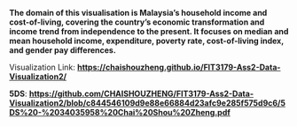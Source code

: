 **The domain of this visualisation is Malaysia’s household income and cost-of-living, covering the country’s economic transformation and income trend from independence to the present. It focuses on median and mean household income, expenditure, poverty rate, cost-of-living index, and gender pay differences.**

Visualization Link: **https://chaishouzheng.github.io/FIT3179-Ass2-Data-Visualization2/**


**5DS**: **https://github.com/CHAISHOUZHENG/FIT3179-Ass2-Data-Visualization2/blob/c844546109d9e88e66884d23afc9e285f575d9c6/5DS%20-%2034035958%20Chai%20Shou%20Zheng.pdf**
